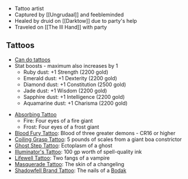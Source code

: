 
* Tattoo artist
* Captured by [[Ungrudaal]] and feebleminded
* Healed by druid on [[Darktow]] due to party's help
* Traveled on [[The Ill Hand]] with party

## Tattoos
* [Can do tattoos](https://www.dndbeyond.com/sources/tcoe/magic-items#MagicTattoos)
* Stat boosts - maximum also increases by 1
	* Ruby dust: +1 Strength (2200 gold)
	- Emerald dust: +1 Dexterity (2200 gold)
	- Diamond dust: +1 Constitution (2500 gold)
	- Jade dust: +1 Wisdom (2200 gold)
	- Sapphire dust: +1 Intelligence (2200 gold)
	- Aquamarine dust: +1 Charisma (2200 gold)
- [Absorbing Tattoo](https://www.dndbeyond.com/sources/tcoe/magic-items#AbsorbingTattoo)
	- Fire: Four eyes of a fire giant
	- Frost: Four eyes of a frost giant
- [Blood Fury Tattoo](https://www.dndbeyond.com/magic-items/2401145-blood-fury-tattoo): Blood of three greater demons - CR16 or higher
- [Coiling Grasp Tattoo](https://www.dndbeyond.com/magic-items/2401178-coiling-grasp-tattoo): 5 pounds of scales from a giant boa constrictor
- [Ghost Step Tattoo](https://www.dndbeyond.com/magic-items/2412269-ghost-step-tattoo): Ectoplasm of a ghost
- [Illuminator's Tattoo](https://www.dndbeyond.com/magic-items/2412346-illuminators-tattoo): 100 gp worth of spell-quality ink
- [Lifewell Tattoo](https://www.dndbeyond.com/magic-items/2412368-lifewell-tattoo): Two fangs of a vampire
- [Masquerade Tattoo](https://www.dndbeyond.com/magic-items/2405304-masquerade-tattoo): The skin of a changeling
- [Shadowfell Brand Tattoo](https://www.dndbeyond.com/magic-items/2408226-shadowfell-brand-tattoo):  The nails of a [Bodak](https://www.dndbeyond.com/monsters/2560744-bodak)


